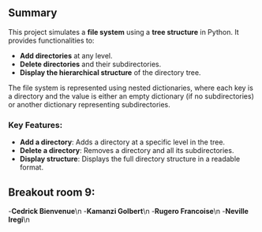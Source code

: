 ## Summary

This project simulates a **file system** using a **tree structure** in Python. It provides functionalities to:

- **Add directories** at any level.
- **Delete directories** and their subdirectories.
- **Display the hierarchical structure** of the directory tree.

The file system is represented using nested dictionaries, where each key is a directory and the value is either an empty dictionary (if no subdirectories) or another dictionary representing subdirectories.

### Key Features:

- **Add a directory**: Adds a directory at a specific level in the tree.
- **Delete a directory**: Removes a directory and all its subdirectories.
- **Display structure**: Displays the full directory structure in a readable format.

## Breakout room 9:

-**Cedrick Bienvenue**\n
-**Kamanzi Golbert**\n
-**Rugero Francoise**\n
-**Neville Iregi**\n
